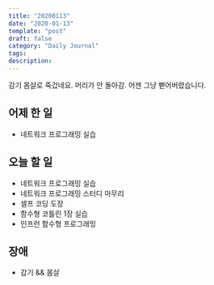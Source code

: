 ```yaml
---
title: "20200113"
date: "2020-01-13"
template: "post"
draft: false
category: "Daily Journal"
tags:
description:
---
```


감기 몸살로 죽겄네요. 머리가 안 돌아감.
어젠 그냥 뻗어버렸습니다.

## 어제 한 일

* 네트워크 프로그래밍 실습

## 오늘 할 일

* 네트워크 프로그래밍 실습
* 네트워크 프로그래밍 스터디 마무리
* 셀프 코딩 도장
* 함수형 코틀린 1장 실습
* 인프런 함수형 프로그래밍

## 장애

* 감기 && 몸살
